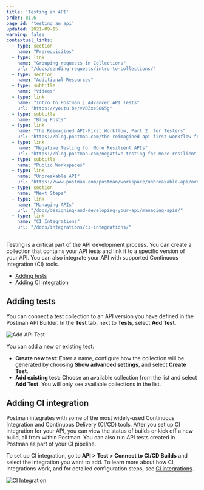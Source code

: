 ```yaml
---
title: 'Testing an API'
order: 81.6
page_id: 'testing_an_api'
updated: 2021-09-15
warning: false
contextual_links:
  - type: section
    name: "Prerequisites"
  - type: link
    name: "Grouping requests in Collections"
    url: "/docs/sending-requests/intro-to-collections/"
  - type: section
    name: "Additional Resources"
  - type: subtitle
    name: "Videos"
  - type: link
    name: "Intro to Postman | Advanced API Tests"
    url: "https://youtu.be/vVDZxeS865g"
  - type: subtitle
    name: "Blog Posts"
  - type: link
    name: "The Reimagined API-First Workflow, Part 2: for Testers"
    url: "https://blog.postman.com/the-reimagined-api-first-workflow-for-testers/"
  - type: link
    name: "Negative Testing for More Resilient APIs"
    url: "https://blog.postman.com/negative-testing-for-more-resilient-apis/"
  - type: subtitle
    name: "Public Workspaces"
  - type: link
    name: "Unbreakable API"
    url: "https://www.postman.com/postman/workspace/unbreakable-api/overview"
  - type: section
    name: "Next Steps"
  - type: link
    name: "Managing APIs"
    url: "/docs/designing-and-developing-your-api/managing-apis/"
  - type: link
    name: "CI Integrations"
    url: "/docs/integrations/ci-integrations/"
---
```


Testing is a critical part of the API development process. You can create a collection that contains your API tests and link it to a specific version of your API. You can also integrate your API with supported Continuous Integration (CI) tools.

* [Adding tests](#adding-tests)
* [Adding CI integration](#adding-ci-integration)

## Adding tests

You can connect a test collection to an API version you have defined in the Postman API Builder. In the **Test** tab, next to **Tests**, select **Add Test**.

![Add API Test](https://assets.postman.com/postman-docs/add-test-v9.jpg)

You can add a new or existing test:

* **Create new test**: Enter a name, configure how the collection will be generated by choosing **Show advanced settings**, and select **Create Test**.
* **Add existing test**: Choose an available collection from the list and select **Add Test**. You will only see available collections in the list.

## Adding CI integration

Postman integrates with some of the most widely-used Continuous Integration and Continuous Delivery (CI/CD) tools. After you set up CI integration for your API, you can view the status of builds or kick off a new build, all from within Postman. You can also run API tests created in Postman as part of your CI pipeline.

To set up CI integration, go to **API > Test > Connect to CI/CD Builds** and select the integration you want to add. To learn more about how CI integrations work, and for detailed configuration steps, see [CI integrations](/docs/integrations/ci-integrations/).

![CI Integration](https://assets.postman.com/postman-docs/ci-add-integration-v9.jpg)
